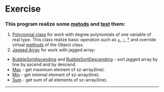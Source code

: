 ﻿# Exercise
### This program realize some [metods](https://github.com/DenisStolyarov/EPAM.NET/blob/811b3ca1cf9270fa09bd6be4230a2e227190f3a0/NET.W.2019.Stolyarov.06/Exercise.cs#L1) and [test](https://github.com/DenisStolyarov/EPAM.NET/blob/811b3ca1cf9270fa09bd6be4230a2e227190f3a0/NET.W.2019.Stolyarov.06/ExerciseTest.cs#L1) them:
1. [Polynomial class](https://github.com/DenisStolyarov/EPAM.NET/blob/2b98b2c5422822768a964c1de0259739587f0f66/NET.W.2019.Stolyarov.06/Exercise.cs#L12) for work with degree polynomials of one variable of real type. This class realize basic operation such as [+](https://github.com/DenisStolyarov/EPAM.NET/blob/2b98b2c5422822768a964c1de0259739587f0f66/NET.W.2019.Stolyarov.06/Exercise.cs#L91), [-](https://github.com/DenisStolyarov/EPAM.NET/blob/2b98b2c5422822768a964c1de0259739587f0f66/NET.W.2019.Stolyarov.06/Exercise.cs#L132), [\*](https://github.com/DenisStolyarov/EPAM.NET/blob/2b98b2c5422822768a964c1de0259739587f0f66/NET.W.2019.Stolyarov.06/Exercise.cs#L173) and override virtual [methods](https://github.com/DenisStolyarov/EPAM.NET/blob/2b98b2c5422822768a964c1de0259739587f0f66/NET.W.2019.Stolyarov.06/Exercise.cs#L253) of the Object class.
2. [Jagged Array](https://github.com/DenisStolyarov/EPAM.NET/blob/2b98b2c5422822768a964c1de0259739587f0f66/NET.W.2019.Stolyarov.06/Exercise.cs#L311) for work with jagged array:
* [BubbleSortAscending](https://github.com/DenisStolyarov/EPAM.NET/blob/2b98b2c5422822768a964c1de0259739587f0f66/NET.W.2019.Stolyarov.06/Exercise.cs#L400) and [BubbleSortDescending](https://github.com/DenisStolyarov/EPAM.NET/blob/2b98b2c5422822768a964c1de0259739587f0f66/NET.W.2019.Stolyarov.06/Exercise.cs#L424) - sort jagged array by line by ascend and by descend.
* [Max](https://github.com/DenisStolyarov/EPAM.NET/blob/2b98b2c5422822768a964c1de0259739587f0f66/NET.W.2019.Stolyarov.06/Exercise.cs#L318) - get maximum element of sz-array(line).
* [Min](https://github.com/DenisStolyarov/EPAM.NET/blob/2b98b2c5422822768a964c1de0259739587f0f66/NET.W.2019.Stolyarov.06/Exercise.cs#L342) - get minimal element of sz-array(line).
* [Sum](https://github.com/DenisStolyarov/EPAM.NET/blob/2b98b2c5422822768a964c1de0259739587f0f66/NET.W.2019.Stolyarov.06/Exercise.cs#L366) - get sum of all elements of sz-array(line).
---
